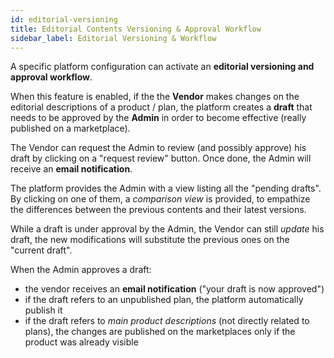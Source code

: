 ```yaml
---
id: editorial-versioning
title: Editorial Contents Versioning & Approval Workflow
sidebar_label: Editorial Versioning & Workflow
---
```

A specific platform configuration can activate an **editorial versioning and
approval workflow**.

When this feature is enabled, if the the **Vendor** makes changes on the
editorial descriptions of a product / plan, the platform creates a **draft**
that needs to be approved by the **Admin** in order to become effective (really
published on a marketplace).

The Vendor can request the Admin to review (and possibly approve) his draft by
clicking on a "request review" button. Once done, the Admin will receive an
**email notification**.

The platform provides the Admin with a view listing all the "pending drafts". By
clicking on one of them, a *comparison view* is provided, to empathize the
differences between the previous contents and their latest versions.

While a draft is under approval by the Admin, the Vendor can still *update* his
draft, the new modifications will substitute the previous ones on the "current
draft".

When the Admin approves a draft:

- the vendor receives an **email notification** ("your draft is now approved")
- if the draft refers to an unpublished plan, the platform automatically publish
  it
- if the draft refers to _main product descriptions_ (not directly related to
  plans), the changes are published on the marketplaces only if the product was
  already visible
